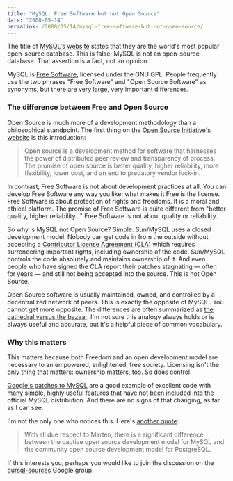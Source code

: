 ```yaml
---
title: "MySQL: Free Software but not Open Source"
date: "2008-05-14"
permalink: /2008/05/14/mysql-free-software-but-not-open-source/
---
```

The title of [MySQL's website][1] states that they are the world's most popular open-source database. This is false; MySQL is not an open-source database. That assertion is a fact, not an opinion.

MySQL is [Free Software][2], licensed under the GNU GPL. People frequently use the two phrases "Free Software" and "Open Source Software" as synonyms, but there are very large, very important differences.

### The difference between Free and Open Source

Open Source is much more of a development methodology than a philosophical standpoint. The first thing on the [Open Source Initiative's website][3] is this introduction:

<blockquote cite="http://www.opensource.org/">
  <p>
    Open source is a development method for software that harnesses the power of distributed peer review and transparency of process. The promise of open source is better quality, higher reliability, more flexibility, lower cost, and an end to predatory vendor lock-in.
  </p>
</blockquote>

In contrast, Free Software is not about development practices at all. You can develop Free Software any way you like; what makes it Free is the license. Free Software is about protection of rights and freedoms. It is a moral and ethical platform. The promise of Free Software is quite different from "better quality, higher reliability&#8230;" Free Software is not about quality or reliability.

So why is MySQL not Open Source? Simple. Sun/MySQL uses a closed development model. Nobody can get code in from the outside without accepting a [Contributor License Agreement (CLA)][4] which requires surrendering important rights, including ownership of the code. Sun/MySQL controls the code absolutely and maintains ownership of it. And even people who have signed the CLA report their patches stagnating &#8212; often for years &#8212; and still not being accepted into the source. This is not Open Source.

Open Source software is usually maintained, owned, and controlled by a decentralized network of peers. This is exactly the opposite of MySQL. You cannot get more opposite. The differences are often summarized as [the cathedral versus the bazaar][5]. I'm not sure this analogy always holds or is always useful and accurate, but it's a helpful piece of common vocabulary.

### Why this matters

This matters because both Freedom and an open development model are necessary to an empowered, enlightened, free society. Licensing isn't the only thing that matters: ownership matters, too. So does control.

[Google's patches to MySQL][6] are a good example of excellent code with many simple, highly useful features that have not been included into the official MySQL distribution. And there are no signs of that changing, as far as I can see.

I'm not the only one who notices this. Here's [another quote][7]:

<blockquote cite="http://blogs.the451group.com/opensource/2008/04/24/finding-the-right-balance-mysql%e2%80%99s-changing-development-model/">
  <p>
    With all due respect to Marten, there is a significant difference between the captive open source development model for MySQL and the community open source development model for PostgreSQL.
  </p>
</blockquote>

If this interests you, perhaps you would like to join the discussion on the [oursql-sources][8] Google group.

 [1]: http://www.mysql.com/
 [2]: http://www.fsf.org/licensing/essays/free-sw.html
 [3]: http://www.opensource.org/
 [4]: http://forge.mysql.com/contribute/cla.php
 [5]: http://www.catb.org/~esr/writings/cathedral-bazaar/cathedral-bazaar/
 [6]: http://code.google.com/p/google-mysql-tools/
 [7]: http://blogs.the451group.com/opensource/2008/04/24/finding-the-right-balance-mysql%e2%80%99s-changing-development-model/
 [8]: http://groups.google.com/group/oursql-sources
